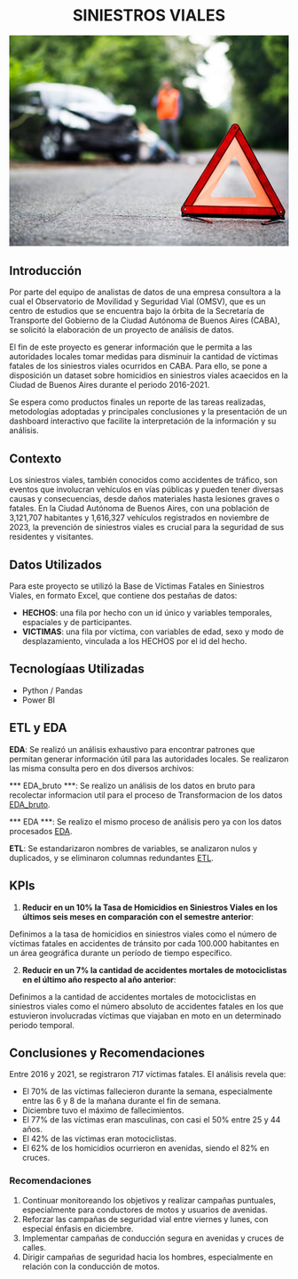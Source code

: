 # <h1 align=center> **SINIESTROS VIALES**  </h1>
<p align="center">

![siniestro](img/siniestro.jpeg)

## Introducción 
Por parte del equipo de analistas de datos de una empresa consultora a la cual el Observatorio de Movilidad y Seguridad Vial (OMSV), que es un centro de estudios que se encuentra bajo la órbita de la Secretaría de Transporte del Gobierno de la Ciudad Autónoma de Buenos Aires (CABA), se solicitó la elaboración de un proyecto de análisis de datos.

El fin de este proyecto es generar información que le permita a las autoridades locales tomar medidas para disminuir la cantidad de víctimas fatales de los siniestros viales ocurridos en CABA. Para ello, se pone a disposición un dataset sobre homicidios en siniestros viales acaecidos en la Ciudad de Buenos Aires durante el periodo 2016-2021.

Se espera como productos finales un reporte de las tareas realizadas, metodologías adoptadas y principales conclusiones y la presentación de un dashboard interactivo que facilite la interpretación de la información y su análisis.


## Contexto

Los siniestros viales, también conocidos como accidentes de tráfico, son eventos que involucran vehículos en vías públicas y pueden tener diversas causas y consecuencias, desde daños materiales hasta lesiones graves o fatales. En la Ciudad Autónoma de Buenos Aires, con una población de 3,121,707 habitantes y 1,616,327 vehículos registrados en noviembre de 2023, la prevención de siniestros viales es crucial para la seguridad de sus residentes y visitantes.


## Datos Utilizados

Para este proyecto se utilizó la Base de Víctimas Fatales en Siniestros Viales, en formato Excel, que contiene dos pestañas de datos:

- **HECHOS**: una fila por hecho con un id único y variables temporales, espaciales y de participantes.
- **VICTIMAS**: una fila por víctima, con variables de edad, sexo y modo de desplazamiento, vinculada a los HECHOS por el id del hecho.


## Tecnologíaas Utilizadas

- Python / Pandas 
- Power BI 


## ETL y EDA

 **EDA**: Se realizó un análisis exhaustivo para encontrar patrones que permitan generar información útil para las autoridades locales. Se realizaron las misma consulta pero en dos diversos archivos:

*** EDA_bruto ***: Se realizo un análisis de los datos en bruto para recolectar informacion util para el proceso de Transformacion de los datos [EDA_bruto](EDA_bruto).

*** EDA ***: Se realizo el mismo proceso de análisis pero ya con los datos procesados [EDA](EDA).

**ETL**: Se estandarizaron nombres de variables, se analizaron nulos y duplicados, y se eliminaron columnas redundantes [ETL](ETL).


## KPIs

1. **Reducir en un 10% la Tasa de Homicidios en Siniestros Viales en los últimos seis meses en comparación con el semestre anterior**:

Definimos a la tasa de homicidios en siniestros viales como el número de víctimas fatales en accidentes de tránsito por cada 100.000 habitantes en un área geográfica durante un período de tiempo específico.

2. **Reducir en un 7% la cantidad de accidentes mortales de motociclistas en el último año respecto al año anterior**:

Definimos a la cantidad de accidentes mortales de motociclistas en siniestros viales como el número absoluto de accidentes fatales en los que estuvieron involucradas víctimas que viajaban en moto en un determinado periodo temporal.


## Conclusiones y Recomendaciones

Entre 2016 y 2021, se registraron 717 víctimas fatales. El análisis revela que:
- El 70% de las víctimas fallecieron durante la semana, especialmente entre las 6 y 8 de la mañana durante el fin de semana.
- Diciembre tuvo el máximo de fallecimientos.
- El 77% de las víctimas eran masculinas, con casi el 50% entre 25 y 44 años.
- El 42% de las víctimas eran motociclistas.
- El 62% de los homicidios ocurrieron en avenidas, siendo el 82% en cruces.


### Recomendaciones

1. Continuar monitoreando los objetivos y realizar campañas puntuales, especialmente para conductores de motos y usuarios de avenidas.
2. Reforzar las campañas de seguridad vial entre viernes y lunes, con especial énfasis en diciembre.
3. Implementar campañas de conducción segura en avenidas y cruces de calles.
4. Dirigir campañas de seguridad hacia los hombres, especialmente en relación con la conducción de motos.